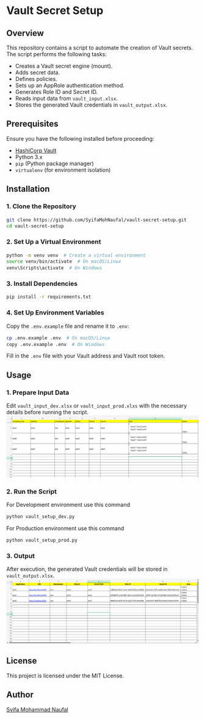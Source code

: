 # Vault Secret Setup

## Overview
This repository contains a script to automate the creation of Vault secrets. The script performs the following tasks:
- Creates a Vault secret engine (mount).
- Adds secret data.
- Defines policies.
- Sets up an AppRole authentication method.
- Generates Role ID and Secret ID.
- Reads input data from `vault_input.xlsx`.
- Stores the generated Vault credentials in `vault_output.xlsx`.

## Prerequisites
Ensure you have the following installed before proceeding:
- [HashiCorp Vault](https://developer.hashicorp.com/vault/docs/install)
- Python 3.x
- `pip` (Python package manager)
- `virtualenv` (for environment isolation)

## Installation

### 1. Clone the Repository
```bash
git clone https://github.com/SyifaMohNaufal/vault-secret-setup.git
cd vault-secret-setup
```

### 2. Set Up a Virtual Environment
```bash
python -m venv venv  # Create a virtual environment
source venv/bin/activate  # On macOS/Linux
venv\Scripts\activate  # On Windows
```

### 3. Install Dependencies
```bash
pip install -r requirements.txt
```

### 4. Set Up Environment Variables
Copy the `.env.example` file and rename it to `.env`:
```bash
cp .env.example .env  # On macOS/Linux
copy .env.example .env  # On Windows
```
Fill in the `.env` file with your Vault address and Vault root token.

## Usage

### 1. Prepare Input Data
Edit `vault_input_dev.xlsx` or `vault_input_prod.xlxs` with the necessary details before running the script.
![Description of Image](images/vault_input_example.png)

### 2. Run the Script
For Development environment use this command
```bash
python vault_setup_dev.py
```
For Production environment use this command
```bash
python vault_setup_prod.py
```


### 3. Output
After execution, the generated Vault credentials will be stored in `vault_output.xlsx`.
![Description of Image](images/vault_output_example.png)

## License
This project is licensed under the MIT License.

## Author
[Syifa Mohammad Naufal](https://github.com/SyifaMohNaufal)

